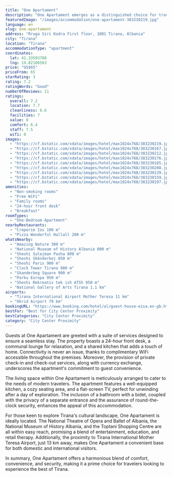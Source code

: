 ```yaml
---
title: "One Apartament"
description: "One Apartament emerges as a distinguished choice for travelers seeking comfort and convenience in the heart of Tirana."
featuredImage: "/images/accommodation/one-apartament-383230219.jpg"
language: en
slug: one-apartament
address: "Rruga Siri Kodra First floor, 1001 Tirana, Albania"
city: "Tirana"
location: "Tirana"
accommodationType: "apartment"
coordinates:
  lat: 41.33593708
  lng: 19.82106583
price: "US$65"
priceFrom: 65
starRating: 3
rating: 7.2
ratingWords: "Good"
numberOfReviews: 11
ratings:
  overall: 7.2
  location: 7.7
  cleanliness: 6.6
  facilities: 7
  value: 8
  comfort: 6.4
  staff: 7.5
  wifi: 0
images:
  - "https://cf.bstatic.com/xdata/images/hotel/max1024x768/383230219.jpg?k=ee04f74abf3beb8cb197c355400da4c0e90e7b31074eb06dd53c1d9cf9080d29&o=&hp=1"
  - "https://cf.bstatic.com/xdata/images/hotel/max1024x768/383230167.jpg?k=f3135cbd1eed7138c8ade14a8586f62c3db25a848cdd6b34724172aad3a71f50&o=&hp=1"
  - "https://cf.bstatic.com/xdata/images/hotel/max1024x768/383230212.jpg?k=cbcbe15b8aacd4e67d3e674cdaad6d2469823c8c0c8a032ffce069bf73e18995&o=&hp=1"
  - "https://cf.bstatic.com/xdata/images/hotel/max1024x768/383230176.jpg?k=5343cd91f7f97bb2c64935cb8300ced4a3e481f558a55eb44c6a6ff7a5fd23b3&o=&hp=1"
  - "https://cf.bstatic.com/xdata/images/hotel/max1024x768/383230185.jpg?k=c1c57126b87323250d4c532f65c546254e58b88fe0434d7b455ac8b5c8ff0ad3&o=&hp=1"
  - "https://cf.bstatic.com/xdata/images/hotel/max1024x768/383230208.jpg?k=f28d4f803f5f6cc77af5af4d5bb23f62f1dc2b7e4acce3154fb784cd6486c542&o=&hp=1"
  - "https://cf.bstatic.com/xdata/images/hotel/max1024x768/383230139.jpg?k=06b882c046a924977e240a6d7bebb4b6dc4607f6d6f21888fa7bfaa67cb321e0&o=&hp=1"
  - "https://cf.bstatic.com/xdata/images/hotel/max1024x768/383230159.jpg?k=c7284164c12791f8111a3cc4df91c502a0a95c59e6ea9fb127750952944cb850&o=&hp=1"
  - "https://cf.bstatic.com/xdata/images/hotel/max1024x768/383230197.jpg?k=5155042522d433f97285da24b1818a75e3f053458466f517459e487391e15772&o=&hp=1"
amenities:
  - "Non-smoking rooms"
  - "Free WiFi"
  - "Family rooms"
  - "24-hour front desk"
  - "Breakfast"
roomTypes:
  - "One-Bedroom Apartment"
nearbyRestaurants:
  - "Creperie Ios 100 m"
  - "Pizza Wonderful Hallall 200 m"
whatsNearby:
  - "Amazing Nature 300 m"
  - "National Museum of History Albania 800 m"
  - "Sheshi Sulejman Pasha 800 m"
  - "Sheshi Skënderbej 850 m"
  - "Sheshi Paris 900 m"
  - "Clock Tower Tirana 900 m"
  - "Skanderbeg Square 900 m"
  - "Parku Europa 950 m"
  - "Sheshi Rekreativ tek ish ATSh 950 m"
  - "National Gallery of Arts Tirana 1.1 km"
airports:
  - "Tirana International Airport Mother Teresa 11 km"
  - "Ohrid Airport 79 km"
bookingURL: "https://www.booking.com/hotel/al/guest-house-eisa.en-gb.html?aid=8035640"
bestFor: "Best for City Center Proximity"
bestCategories: "City Center Proximity"
category: "City Center Proximity"
---
```


Guests at One Apartament are greeted with a suite of services designed to ensure a seamless stay. The property boasts a 24-hour front desk, a communal lounge for relaxation, and a shared kitchen that adds a touch of home. Connectivity is never an issue, thanks to complimentary WiFi accessible throughout the premises. Moreover, the provision of private check-in and check-out services, along with currency exchange, underscores the apartment's commitment to guest convenience.

The living space within One Apartament is meticulously arranged to cater to the needs of modern travelers. The apartment features a well-equipped kitchen, a cozy seating area, and a flat-screen TV, perfect for unwinding after a day of exploration. The inclusion of a bathroom with a bidet, coupled with the privacy of a separate entrance and the assurance of round-the-clock security, enhances the appeal of this accommodation.

For those keen to explore Tirana's cultural landscape, One Apartament is ideally located. The National Theatre of Opera and Ballet of Albania, the National Museum of History Albania, and the Toptani Shopping Centre are all within easy reach, promising a blend of entertainment, education, and retail therapy. Additionally, the proximity to Tirana International Mother Teresa Airport, just 13 km away, makes One Apartament a convenient base for both domestic and international visitors.

In summary, One Apartament offers a harmonious blend of comfort, convenience, and security, making it a prime choice for travelers looking to experience the best of Tirana.